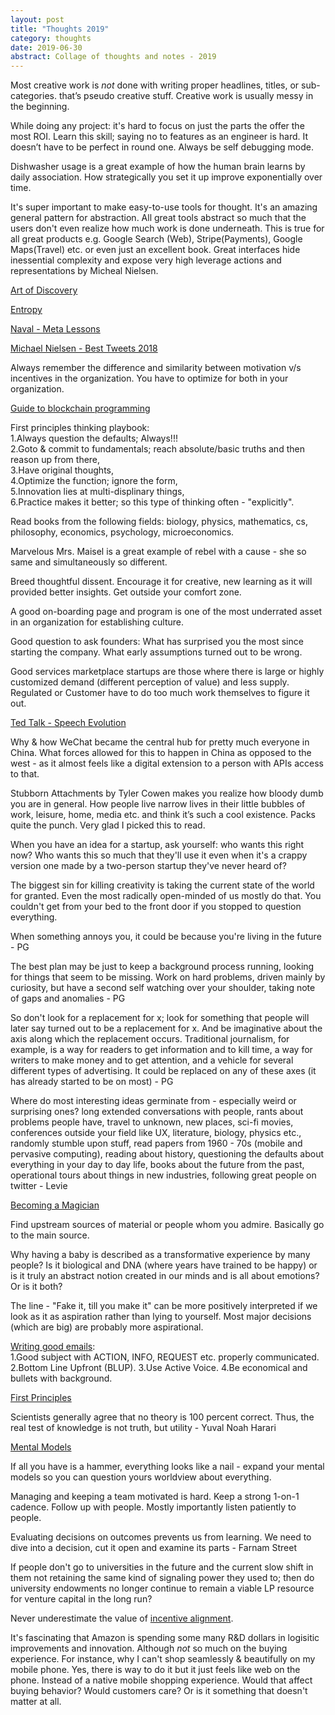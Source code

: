 ```yaml
---
layout: post
title: "Thoughts 2019" 
category: thoughts
date: 2019-06-30
abstract: Collage of thoughts and notes - 2019
---
```


Most creative work is _not_ done with writing proper headlines, titles, or sub-categories. that’s pseudo creative stuff. Creative work is usually messy in the beginning. 

While doing any project: it's hard to focus on just the parts the offer the most ROI. Learn this skill; saying no to features as an engineer is hard. It doesn’t have to be perfect in round one. Always be self debugging mode. 

Dishwasher usage is a great example of how the human brain learns by daily association. How strategically you set it up improve exponentially over time.

It's super important to make easy-to-use tools for thought. It's an amazing general pattern for abstraction. All great tools abstract so much that the users don't even realize how much work is done underneath. This is true for all great products e.g. Google Search (Web), Stripe(Payments), Google Maps(Travel) etc. or even just an excellent book. Great interfaces hide inessential complexity and expose very high leverage actions and representations by Micheal Nielsen.

[Art of Discovery](https://ecommons.cornell.edu/bitstream/handle/1813/83/Art_of_Discovery_Oliver2.pdf)

[Entropy](http://math.harvard.edu/~ctm/home/text/others/shannon/entropy/entropy.pdf)

[Naval - Meta Lessons](https://twitter.com/naval/status/1002103360646823936)

[Michael Nielsen - Best Tweets 2018](https://twitter.com/michael_nielsen/status/1061824470556467200?s=11)

Always remember the difference and similarity between motivation v/s incentives in the organization. You have to optimize for both in your organization. 

[Guide to blockchain programming](https://hackernoon.coma-beginners-guide-to-blockchain-programming-4913d16eae31)

First principles thinking playbook:  
1.Always question the defaults; Always!!!  
2.Goto & commit to fundamentals; reach absolute/basic truths and then reason up from there,  
3.Have original thoughts,  
4.Optimize the function; ignore the form,  
5.Innovation lies at multi-displinary things,   
6.Practice makes it better; so this type of thinking often - "explicitly".  

Read books from the following fields: biology, physics, mathematics, cs, philosophy, economics, psychology, microeconomics.

Marvelous Mrs. Maisel is a great example of  rebel with a cause - she so same and simultaneously so different.

Breed thoughtful dissent. Encourage it for creative, new learning as it will provided better insights. Get outside your comfort zone. 

A good on-boarding page and program is one of the most underrated asset in an organization for establishing culture. 

Good question to ask founders: What has surprised you the most since starting the company. What early assumptions turned out to be wrong. 

Good services marketplace startups are those where there is large or highly customized demand (different perception of value) and less supply. Regulated or Customer have to do too much work themselves to figure it out.

[Ted Talk - Speech Evolution](https://www.ted.com/talks/deb_roy_the_birth_of_a_word?language=en#t-1173071)

Why & how WeChat became the central hub for pretty much everyone in China. What forces allowed for this to happen in China as opposed to the west - as it almost feels like a digital extension to a person with APIs access to that.

Stubborn Attachments by Tyler Cowen makes you realize how bloody dumb you are in general. How people live narrow lives in their little bubbles of work, leisure, home, media etc. and think it’s such a cool existence. Packs quite the punch. Very glad I picked this to read.

When you have an idea for a startup, ask yourself: who wants this right now? Who wants this so much that they'll use it even when it's a crappy version one made by a two-person startup they've never heard of?

The biggest sin for killing creativity is taking the current state of the world for granted. Even the most radically open-minded of us mostly do that. You couldn't get from your bed to the front door if you stopped to question everything.

When something annoys you, it could be because you're living in the future - PG

The best plan may be just to keep a background process running, looking for things that seem to be missing. Work on hard problems, driven mainly by curiosity, but have a second self watching over your shoulder, taking note of gaps and anomalies - PG

So don't look for a replacement for x; look for something that people will later say turned out to be a replacement for x. And be imaginative about the axis along which the replacement occurs. Traditional journalism, for example, is a way for readers to get information and to kill time, a way for writers to make money and to get attention, and a vehicle for several different types of advertising. It could be replaced on any of these axes (it has already started to be on most) - PG

Where do most interesting ideas germinate from - especially weird or surprising ones? long extended conversations with people, rants about problems people have, travel to unknown, new places, sci-fi movies, conferences outside your field like UX, literature, biology, physics etc., randomly stumble upon stuff, read papers from 1960 - 70s (mobile and pervasive computing), reading about history, questioning the defaults about everything in your day to day life, books about the future from the past, operational tours about things in new industries, following great people on twitter - Levie

[Becoming a Magician](https://autotranslucence.wordpress.com/2018/03/30/becoming-a-magician/)

Find upstream sources of material or people whom you admire. Basically go to the main source. 

Why having a baby is described as a transformative experience by many people? Is it biological and DNA (where years have trained to be happy) or is it truly an abstract notion created in our minds and is all about emotions? Or is it both? 

The line - "Fake it, till you make it" can be more positively interpreted if we look as it as aspiration rather than lying to yourself. Most major decisions (which are big) are probably more aspirational. 

[Writing good emails](https://hbr.org/2016/11/how-to-write-email-with-military-precision):  
1.Good subject with ACTION, INFO, REQUEST etc. properly communicated.  
2.Bottom Line Upfront (BLUP). 
3.Use Active Voice. 
4.Be economical and bullets with background. 

[First Principles](https://jamesclear.com/first-principles)

Scientists generally agree that no theory is 100 percent correct. Thus, the real test of knowledge is not truth, but utility - Yuval Noah Harari 

[Mental Models](https://jamesclear.com/mental-models)

If all you have is a hammer, everything looks like a nail - expand your mental models so you can question yours worldview about everything. 

Managing and keeping a team motivated is hard. Keep a strong 1-on-1 cadence. Follow up with people. Mostly importantly listen patiently to people.

Evaluating decisions on outcomes prevents us from learning. We need to dive into a decision, cut it open and examine its parts - Farnam Street 

If people don't go to universities in the future and the current slow shift in them not retaining the same kind of signaling power they used to; then do university endowments no longer continue to remain a viable LP resource for venture capital in the long run?

Never underestimate the value of [incentive alignment](https://abhisharmab.github.io/marginalia/2019/06/23/secrets-of-sand-hill-road.html).

It's fascinating that Amazon is spending some many R&D dollars in logisitic improvements and innovation. Although _not_ so much on the buying experience. For instance, why I can't shop seamlessly & beautifully on my mobile phone. Yes, there is way to do it but it just feels like web on the phone. Instead of a native mobile shopping experience. Would that affect buying behavior? Would customers care? Or is it something that doesn't matter at all.
